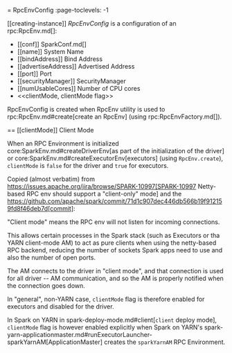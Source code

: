= RpcEnvConfig
:page-toclevels: -1

[[creating-instance]]
*RpcEnvConfig* is a configuration of an rpc:RpcEnv.md[]:

* [[conf]] SparkConf.md[]
* [[name]] System Name
* [[bindAddress]] Bind Address
* [[advertiseAddress]] Advertised Address
* [[port]] Port
* [[securityManager]] SecurityManager
* [[numUsableCores]] Number of CPU cores
* <<clientMode, clientMode flag>>

RpcEnvConfig is created when RpcEnv utility is used to rpc:RpcEnv.md#create[create an RpcEnv] (using rpc:RpcEnvFactory.md[]).

== [[clientMode]] Client Mode

When an RPC Environment is initialized core:SparkEnv.md#createDriverEnv[as part of the initialization of the driver] or core:SparkEnv.md#createExecutorEnv[executors] (using `RpcEnv.create`), `clientMode` is `false` for the driver and `true` for executors.

Copied (almost verbatim) from https://issues.apache.org/jira/browse/SPARK-10997[SPARK-10997 Netty-based RPC env should support a "client-only" mode] and the https://github.com/apache/spark/commit/71d1c907dec446db566b19f912159fd8f46deb7d[commit]:

"Client mode" means the RPC env will not listen for incoming connections.

This allows certain processes in the Spark stack (such as Executors or tha YARN client-mode AM) to act as pure clients when using the netty-based RPC backend, reducing the number of sockets Spark apps need to use and also the number of open ports.

The AM connects to the driver in "client mode", and that connection is used for all driver -- AM communication, and so the AM is properly notified when the connection goes down.

In "general", non-YARN case, `clientMode` flag is therefore enabled for executors and disabled for the driver.

In Spark on YARN in spark-deploy-mode.md#client[`client` deploy mode], `clientMode` flag is however enabled explicitly when Spark on YARN's spark-yarn-applicationmaster.md#runExecutorLauncher-sparkYarnAM[ApplicationMaster] creates the `sparkYarnAM` RPC Environment.
